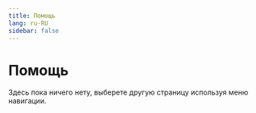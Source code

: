 ```yaml
---
title: Помощь
lang: ru-RU
sidebar: false
---
```


# Помощь

Здесь пока ничего нету, выберете другую страницу используя меню навигации.
